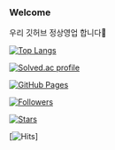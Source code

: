 ### Welcome
우리 깃허브 정상영업 합니다🔨

<!-- 
임시로 가려둠

![Anurag's GitHub stats](https://github-readme-stats.vercel.app/api?username=jwpark0625&show_icons=true&theme=tokyonight&layout=compact&locale=kr)
-->

[![Top Langs](https://github-readme-stats.vercel.app/api/top-langs/?username=jwpark0625&show_icons=true&theme=tokyonight&layout=compact&locale=kr)](https://github.com/anuraghazra/github-readme-stats)

[![Solved.ac profile](http://mazassumnida.wtf/api/generate_badge?boj=jwpark0625)](https://solved.ac/jwpark0625)

[![GitHub Pages](https://img.shields.io/badge/-GitHub%20Pages-6495ED?logo=Github)](https://jwpark0625.github.io/)

[![Followers](https://img.shields.io/github/followers/jwpark0625)](https://github.com/jwpark0625?tab=followers)

[![Stars](https://img.shields.io/github/stars/jwpark0625)](https://github.com/jwpark0625?tab=stars)

<!-- ![Hits](https://hits.seeyoufarm.com/api/count/incr/badge.svg?url=https%3A%2F%2Fgithub.com%2Fjwpark0625%2Fhit-counter) -->

[![Hits](https://hits.seeyoufarm.com/api/count/incr/badge.svg?url=https%3A%2F%2Fgithub.com%2Fjwpark0625&count_bg=%2379C83D&title_bg=%23555555&icon=&icon_color=%23E7E7E7&title=hits&edge_flat=false)]

